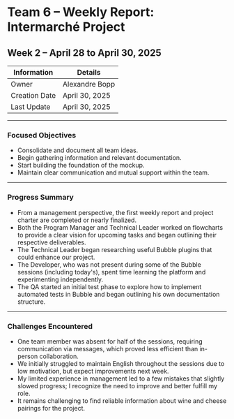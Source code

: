 # Team 6 – Weekly Report: Intermarché Project

## Week 2 – April 28 to April 30, 2025  

| Information    | Details           |
| -------------- | ----------------- |
| Owner          | Alexandre Bopp    |
| Creation Date  | April 30, 2025    |
| Last Update    | April 30, 2025    |

---

### Focused Objectives

- Consolidate and document all team ideas.
- Begin gathering information and relevant documentation.
- Start building the foundation of the mockup.
- Maintain clear communication and mutual support within the team.

---

### Progress Summary

- From a management perspective, the first weekly report and project charter are completed or nearly finalized.
- Both the Program Manager and Technical Leader worked on flowcharts to provide a clear vision for upcoming tasks and began outlining their respective deliverables.
- The Technical Leader began researching useful Bubble plugins that could enhance our project.
- The Developer, who was not present during some of the Bubble sessions (including today's), spent time learning the platform and experimenting independently.
- The QA started an initial test phase to explore how to implement automated tests in Bubble and began outlining his own documentation structure.

---

### Challenges Encountered

- One team member was absent for half of the sessions, requiring communication via messages, which proved less efficient than in-person collaboration.
- We initially struggled to maintain English throughout the sessions due to low motivation, but expect improvements next week.
- My limited experience in management led to a few mistakes that slightly slowed progress; I recognize the need to improve and better fulfill my role.
- It remains challenging to find reliable information about wine and cheese pairings for the project.